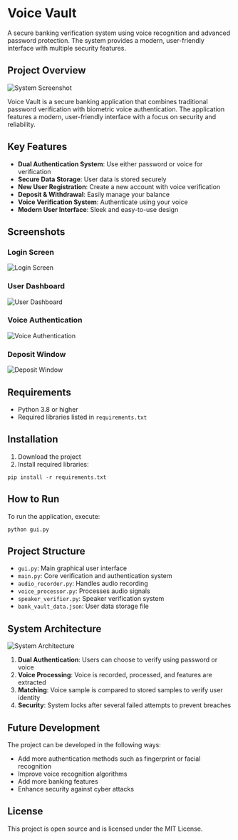 # Voice Vault

A secure banking verification system using voice recognition and advanced password protection. The system provides a modern, user-friendly interface with multiple security features.

## Project Overview

![System Screenshot](screenshots/main_screen.png)

Voice Vault is a secure banking application that combines traditional password verification with biometric voice authentication. The application features a modern, user-friendly interface with a focus on security and reliability.

## Key Features

- **Dual Authentication System**: Use either password or voice for verification
- **Secure Data Storage**: User data is stored securely
- **New User Registration**: Create a new account with voice verification
- **Deposit & Withdrawal**: Easily manage your balance
- **Voice Verification System**: Authenticate using your voice
- **Modern User Interface**: Sleek and easy-to-use design

## Screenshots

### Login Screen
![Login Screen](screenshots/login_screen.png)

### User Dashboard
![User Dashboard](screenshots/dashboard.png)

### Voice Authentication
![Voice Authentication](screenshots/voice_auth.png)

### Deposit Window
![Deposit Window](screenshots/deposit.png)

## Requirements

- Python 3.8 or higher
- Required libraries listed in `requirements.txt`

## Installation

1. Download the project
2. Install required libraries:
```
pip install -r requirements.txt
```

## How to Run

To run the application, execute:
```
python gui.py
```

## Project Structure

- `gui.py`: Main graphical user interface
- `main.py`: Core verification and authentication system
- `audio_recorder.py`: Handles audio recording
- `voice_processor.py`: Processes audio signals
- `speaker_verifier.py`: Speaker verification system
- `bank_vault_data.json`: User data storage file

## System Architecture

![System Architecture](screenshots/system_architecture.png)

1. **Dual Authentication**: Users can choose to verify using password or voice
2. **Voice Processing**: Voice is recorded, processed, and features are extracted
3. **Matching**: Voice sample is compared to stored samples to verify user identity
4. **Security**: System locks after several failed attempts to prevent breaches

## Future Development

The project can be developed in the following ways:
- Add more authentication methods such as fingerprint or facial recognition
- Improve voice recognition algorithms
- Add more banking features
- Enhance security against cyber attacks

## License

This project is open source and is licensed under the MIT License. 